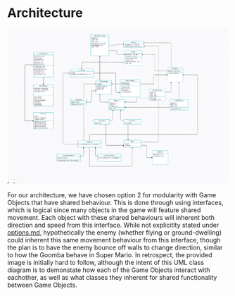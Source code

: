 # Architecture 

![alt text](https://github.com/LachlanRichardsUSC/SGD213_Task-2-Wiki-Template/blob/86ababcff6ff7a025c025380860e2f65277403e1/Media/UML%20Diagrams/ClassDiagramVer2.png?raw=true)

For our architecture, we have chosen option 2 for modularity with Game Objects that have shared behaviour. This is done through using interfaces, which is logical since many objects in the game will feature shared movement. Each object with these shared behaviours will inherent both direction and speed from this interface. While not explicitlty stated under [options.md](options.md), hypothetically the enemy (whether flying or ground-dwelling) could inherent this same movement behaviour from this interface, though the plan is to have the enemy bounce off walls to change direction, similar to how the Goomba behave in Super Mario.
In retrospect, the provided image is initially hard to follow, although the intent of this UML class diagram is to demonstate how each of the Game Objects interact with eachother, as well as what classes they inherent for shared functionality between Game Objects.
